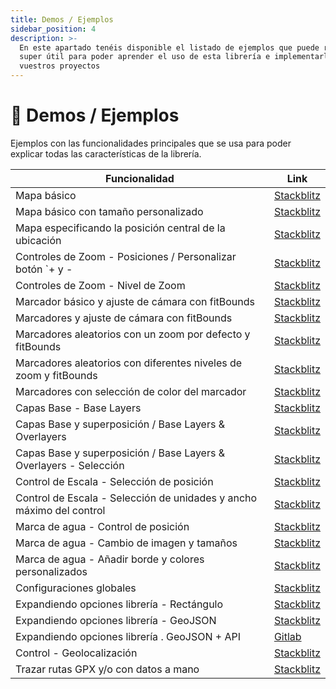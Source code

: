 ```yaml
---
title: Demos / Ejemplos
sidebar_position: 4
description: >-
  En este apartado tenéis disponible el listado de ejemplos que puede resultar
  super útil para poder aprender el uso de esta librería e implementarlo en
  vuestros proyectos
---
```



# 📝 Demos / Ejemplos

Ejemplos con las funcionalidades principales que se usa para poder explicar todas las características de la librería.

| Funcionalidad                                                        | Link                                                                                                                                                                                                                     |
| -------------------------------------------------------------------- | ------------------------------------------------------------------------------------------------------------------------------------------------------------------------------------------------------------------------ |
| Mapa básico                                                          | [Stackblitz](https://stackblitz.com/edit/angular-leaflet-map-basic?file=src%2Fapp%2Fapp.component.ts)                                                                                                                    |
| Mapa básico con tamaño personalizado                                 | [Stackblitz](https://stackblitz.com/edit/angular-leaflet-map-basic-custom-size?file=src%2Fapp%2Fapp.component.html)                                                                                                      |
| Mapa especificando la posición central de la ubicación               | [Stackblitz](https://stackblitz.com/edit/angular-leaflet-map-basic-set-center-position?file=src%2Fapp%2Fapp.component.ts)                                                                                                |
| Controles de Zoom -  Posiciones / Personalizar botón \`+ y -         | [Stackblitz](https://stackblitz.com/edit/angular-leaflet-zoom-positions-titles?file=src%2Fapp%2Fapp.component.ts)                                                                                                        |
| Controles de Zoom - Nivel de Zoom                                    | [Stackblitz](https://stackblitz.com/edit/angular-leaflet-zoom-levels?file=src%2Fapp%2Fapp.component.ts)                                                                                                                  |
| Marcador básico y ajuste de cámara con fitBounds                     | [Stackblitz](https://stackblitz.com/edit/angular-leaflet-map-with-marker?file=src%2Fapp%2Fapp.component.ts)                                                                                                              |
| Marcadores y ajuste de cámara con fitBounds                          | [Stackblitz](https://stackblitz.com/edit/angular-leaflet-map-with-markers?file=src%2Fapp%2Fapp.component.ts)                                                                                                             |
| Marcadores aleatorios con un zoom por defecto y fitBounds            | [Stackblitz](https://stackblitz.com/edit/angular-leaflet-map-random-markers?file=src%2Fapp%2Fapp.component.ts,src%2Fapp%2Fapp.component.html)                                                                            |
| Marcadores aleatorios con diferentes niveles de zoom y fitBounds     | [Stackblitz](https://stackblitz.com/edit/angular-leaflet-zoom-levels-random-markers?file=src%2Fapp%2Fapp.component.ts,src%2Fapp%2Fapp.component.html)                                                                    |
| Marcadores con selección de color del marcador     | [Stackblitz](https://stackblitz.com/edit/angular-leaflet-map-with-markers-dzaema?embed=1&file=src/app/app.component.html&theme=dark)                                                                    |
| Capas Base - Base Layers                                             | [Stackblitz](https://stackblitz.com/edit/angular-leaflet-map-random-markers-tmqbap?file=src%2Fapp%2Fapp.component.ts)                                                                                                    |
| Capas Base y superposición / Base Layers & Overlayers                | [Stackblitz](https://stackblitz.com/edit/angular-leaflet-map-base-over-layers?file=src%2Fapp%2Fapp.component.ts,src%2Fapp%2Fapp.component.html)                                                                          |
| Capas Base y superposición / Base Layers & Overlayers - Selección    | [Stackblitz](https://stackblitz.com/edit/angular-leaflet-map-base-over-layers-default?file=src%2Fapp%2Fapp.component.ts,src%2Fapp%2Fapp.component.html)                                                                  |
| Control de Escala - Selección de posición                            | [Stackblitz](https://stackblitz.com/edit/angular-leaflet-scale-positions-titles?file=src%2Fapp%2Fapp.component.ts,src%2Fapp%2Fapp.component.html)                                                                        |
| Control de Escala - Selección de unidades y ancho máximo del control | [Stackblitz](https://stackblitz.com/edit/angular-leaflet-scale-units-max-width?file=src%2Fapp%2Fapp.component.ts,src%2Fapp%2Fapp.component.html)                                                                         |
| Marca de agua - Control de posición                                  | [Stackblitz](https://stackblitz.com/edit/angular-leaflet-watermark-positions?file=src%2Fapp%2Fapp.component.ts)                                                                                                          |
| Marca de agua - Cambio de imagen y tamaños                           | [Stackblitz](https://stackblitz.com/edit/angular-leaflet-watermark-image-size?file=src%2Fapp%2Fapp.component.ts,src%2Fapp%2Fapp.component.html,node\_modules%2F%40mugan86%2Fng-leaflet%2Flib%2Fmodels%2Fconfig-map.d.ts) |
| Marca de agua -  Añadir borde y colores personalizados               | [Stackblitz](https://stackblitz.com/edit/angular-leaflet-watermark-image-border?file=src%2Fapp%2Fapp.component.ts,src%2Fapp%2Fapp.component.html)                                                                        |
| Configuraciones globales                                             | [Stackblitz](https://stackblitz.com/edit/angular-leaflet-map-basic-dflpbc?file=src%2Fapp%2Fapp.component.ts)                                                                                                             |
| Expandiendo opciones librería - Rectángulo                           | [Stackblitz](https://stackblitz.com/edit/angular-leaflet-map-expand-with-more-options?file=src%2Fapp%2Fapp.component.ts,src%2Fapp%2Fapp.module.ts)                                                                       |
| Expandiendo opciones librería - GeoJSON                              | [Stackblitz](https://stackblitz.com/edit/angular-leaflet-map-expand-with-more-options-two?file=src%2Fapp%2Fapp.component.ts,src%2Fapp%2Fearth-quakes.ts)                                                                 |
| Expandiendo opciones librería . GeoJSON + API                        | [Gitlab](https://mugan86.gitlab.io/ng-leaflet-geojson/)                                                                                                                                                                  |
| Control - Geolocalización                        | [Stackblitz](https://stackblitz.com/edit/angular-leaflet-ctrl-geolocation?embed=1&file=src/app/app.component.ts&theme=dark)                                                                                                                                                               |
| Trazar rutas GPX y/o con datos a mano                        | [Stackblitz](https://stackblitz.com/edit/angular-leaflet-map-draw-routes?embed=1&file=src/app/app.component.ts&theme=dark)                                                                                                                                                               |
